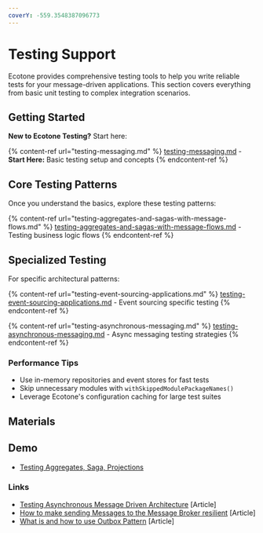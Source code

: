 ```yaml
---
coverY: -559.3548387096773
---
```


# Testing Support

Ecotone provides comprehensive testing tools to help you write reliable tests for your message-driven applications. This section covers everything from basic unit testing to complex integration scenarios.

## Getting Started

**New to Ecotone Testing?** Start here:

{% content-ref url="testing-messaging.md" %}
[testing-messaging.md](testing-messaging.md) - **Start Here:** Basic testing setup and concepts
{% endcontent-ref %}

## Core Testing Patterns

Once you understand the basics, explore these testing patterns:

{% content-ref url="testing-aggregates-and-sagas-with-message-flows.md" %}
[testing-aggregates-and-sagas-with-message-flows.md](testing-aggregates-and-sagas-with-message-flows.md) - Testing business logic flows
{% endcontent-ref %}

## Specialized Testing

For specific architectural patterns:

{% content-ref url="testing-event-sourcing-applications.md" %}
[testing-event-sourcing-applications.md](testing-event-sourcing-applications.md) - Event sourcing specific testing
{% endcontent-ref %}

{% content-ref url="testing-asynchronous-messaging.md" %}
[testing-asynchronous-messaging.md](testing-asynchronous-messaging.md) - Async messaging testing strategies
{% endcontent-ref %}

### Performance Tips
- Use in-memory repositories and event stores for fast tests
- Skip unnecessary modules with `withSkippedModulePackageNames()`
- Leverage Ecotone's configuration caching for large test suites

## Materials

## Demo

* [Testing Aggregates, Saga, Projections](https://github.com/ecotoneframework/quickstart-examples/tree/main/Testing)

### Links

* [Testing Asynchronous Message Driven Architecture](https://blog.ecotone.tech/testing-messaging-architecture-in-php/) \[Article]
* [How to make sending Messages to the Message Broker resilient](https://blog.ecotone.tech/my-database-is-not-a-message-broker/) \[Article]
* [What is and how to use Outbox Pattern](https://blog.ecotone.tech/implementing-outbox-pattern-in-php-symfony-laravel-ecotone/) \[Article]
